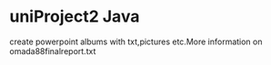 # uniProject2 Java
create powerpoint albums with txt,pictures etc.More information on omada88finalreport.txt
